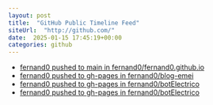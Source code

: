 ```yaml
---
layout: post
title:  "GitHub Public Timeline Feed"
siteUrl:  "http://github.com/"
date:  2025-01-15 17:45:19+00:00
categories: github
---
```

*  [fernand0 pushed to main in fernand0/fernand0.github.io](https://github.com/fernand0/fernand0.github.io/compare/d93455ed49...df04d0d03f)
*  [fernand0 pushed to gh-pages in fernand0/blog-emei](https://github.com/fernand0/blog-emei/compare/e5c2e41397...e205c2add6)
*  [fernand0 pushed to gh-pages in fernand0/botElectrico](https://github.com/fernand0/botElectrico/compare/15c2ef472f...d973f566d7)
*  [fernand0 pushed to gh-pages in fernand0/botElectrico](https://github.com/fernand0/botElectrico/compare/d8e455b44f...92851adc34)
